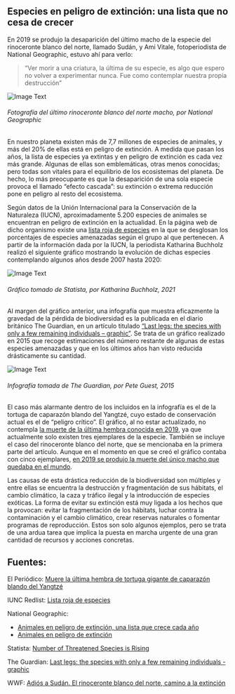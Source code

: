 ## Especies en peligro de extinción: una lista que no cesa de crecer

En 2019 se produjo la desaparición del último macho de la especie del rinoceronte blanco del norte, llamado Sudán, y Ami Vitale, fotoperiodista de National Geographic, estuvo ahí para verlo:

> “Ver morir a una criatura, la última de su especie, es algo que espero no volver a experimentar nunca. Fue como contemplar nuestra propia destrucción”

![Image Text](https://www.nationalgeographic.com.es/medio/2020/02/21/rinocerontesudan4_98df3614_1280x853.jpg)

###### Fotografía del último rinoceronte blanco del norte macho, por National Geographic

En nuestro planeta existen más de 7,7 millones de especies de animales, y más del 20% de ellas está en peligro de extinción. A medida que pasan los años, la lista de especies ya extintas y en peligro de extinción es cada vez más grande. Algunas de ellas son emblemáticas, otras menos conocidas; pero todas son vitales para el equilibrio de los ecosistemas del planeta. De hecho, lo más preocupante es que la desaparición de una sola especie provoca el llamado “efecto cascada”: su extinción o extrema reducción pone en peligro al resto del ecosistema. 

Según datos de la Unión Internacional para la Conservación de la Naturaleza (IUCN), aproximadamente 5.200 especies de animales se encuentran en peligro de extinción en la actualidad. En la página web de dicho organismo existe una [lista roja de especies](https://www.iucnredlist.org) en la que se desglosan los porcentajes de especies amenazadas según el grupo al que pertenecen. A partir de la información dada por la IUCN, la periodista Katharina Buchholz realizó el siguiente gráfico mostrando la evolución de dichas especies contemplando algunos años desde 2007 hasta 2020:

![Image Text](https://cdn.statcdn.com/Infographic/images/normal/17122.jpeg)

###### Gráfico tomado de Statista, por Katharina Buchholz, 2021

Al margen del gráfico anterior, una infografía que muestra eficazmente la gravedad de la pérdida de biodiversidad es la publicada en el diario británico The Guardian, en un artículo titulado [“Last legs: the species with only a few remaining individuals – graphic”](https://www.theguardian.com/environment/2015/jun/13/last-legs-species-few-remaining-individuals-graphic). Se trata de un gráfico realizado en 2015 que recoge estimaciones del número restante de algunas de estas especies amenazadas y que en los últimos años han visto reducida drásticamente su cantidad.

![Image Text](https://static.guim.co.uk/sys-images/Guardian/Pix/pictures/2015/6/11/1434033087216/webendangered01.jpg)

###### Infografía tomada de The Guardian, por Pete Guest, 2015

El caso más alarmante dentro de los incluidos en la infografía es el de la tortuga de caparazón blando del Yangtzé, cuyo estado de conservación actual es el de “peligro crítico”. El gráfico, al no estar actualizado, no contempla [la muerte de la última hembra conocida en 2019](https://www.elperiodico.com/es/ciencia/20190415/tortuga-gigante-caparazon-blando-yangtse-7408747), ya que actualmente solo existen tres ejemplares de la especie. También se incluye el caso del rinoceronte blanco del norte, que se mencionaba en la primera parte del artículo. Aunque en el momento en que se creó el gráfico contaba con cinco ejemplares, [en 2019 se produjo la muerte del único macho que quedaba en el mundo](https://traficoespecies.wwf.es/blog/adios-sudan-el-rinoceronte-blanco-del-norte-camino-la-extincion). 

Las causas de esta drástica reducción de la biodiversidad son múltiples y entre ellas se encuentra la destrucción y fragmentación de sus hábitats, el cambio climático, la caza y tráfico ilegal y la introducción de especies exóticas. La forma de evitar su extinción está muy ligada a los hechos que la provocan: evitar la fragmentación de los hábitats, luchar contra la contaminación y el cambio climático, crear reservas naturales o fomentar programas de reproducción. Estos son solo algunos ejemplos, pero se trata de una ardua tarea que implica la puesta en marcha urgente de una gran cantidad de recursos y acciones concretas.


## Fuentes:

El Periódico: [Muere la última hembra de tortuga gigante de caparazón blando del Yangtzé](https://www.elperiodico.com/es/ciencia/20190415/tortuga-gigante-caparazon-blando-yangtse-7408747)

IUNC Redlist: [Lista roja de especies](https://www.iucnredlist.org)

National Geographic: 
- [Animales en peligro de extinción, una lista que crece cada año](https://www.nationalgeographic.com.es/naturaleza/animales-peligro-extincion-lista-que-crece-cada-ano_15217)
- [Animales en peligro de extinción](https://www.nationalgeographic.com.es/naturaleza/grandes-reportajes/animales-peligro-extincion_12536)

Statista: [Number of Threatened Species is Rising](https://www.statista.com/chart/17122/number-of-threatened-species-red-list/)

The Guardian: [Last legs: the species with only a few remaining individuals - graphic](https://www.theguardian.com/environment/2015/jun/13/last-legs-species-few-remaining-individuals-graphic)

WWF: [Adiós a Sudán. El rinoceronte blanco del norte, camino a la extinción](https://traficoespecies.wwf.es/blog/adios-sudan-el-rinoceronte-blanco-del-norte-camino-la-extincion)
